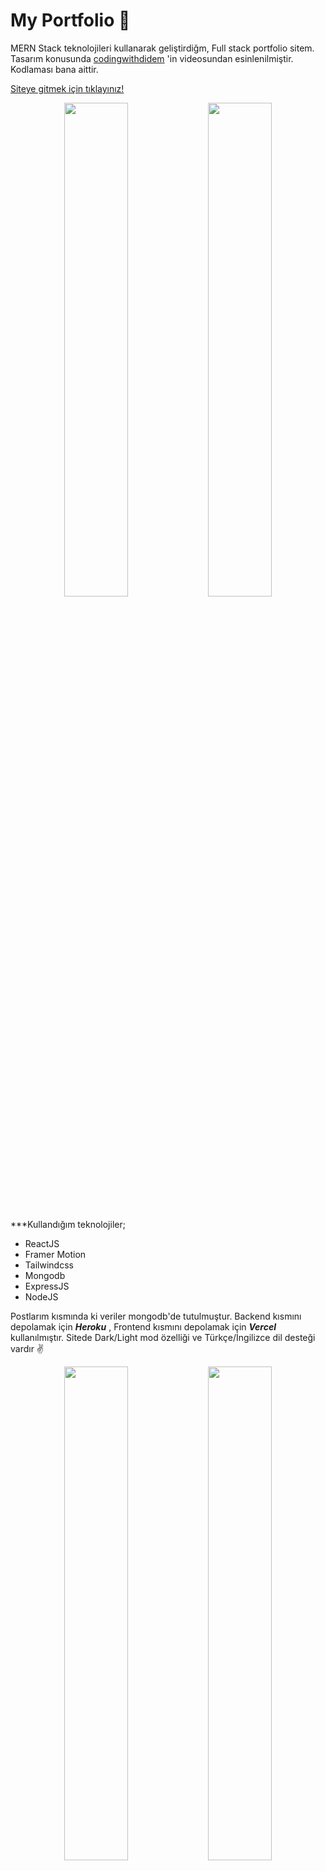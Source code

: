 # My Portfolio 🎊

MERN Stack teknolojileri kullanarak geliştirdiğm, Full stack portfolio sitem. Tasarım konusunda [codingwithdidem](https://www.youtube.com/watch?v=YWMpga5Ax7A&t=6119s) 'in videosundan esinlenilmiştir. Kodlaması bana aittir.  

[Siteye gitmek için tıklayınız!](https://portfolio-melikeozlen.vercel.app/)

<p align="center">
  <img width="45%" height="auto" src="https://user-images.githubusercontent.com/44196940/171997610-80bb4eb2-ad17-42c3-a9c8-0084a3781d44.png"/>
  <img width="45%" height="auto" src="https://user-images.githubusercontent.com/44196940/171918129-5b73a9e7-be84-43b7-8c15-1558e9d23edd.png"/>                               
</p>
<br>
***Kullandığım teknolojiler;

* ReactJS  
* Framer Motion  
* Tailwindcss  
* Mongodb  
* ExpressJS  
* NodeJS  

Postlarım kısmında ki veriler mongodb'de tutulmuştur. Backend kısmını depolamak için ***Heroku*** , Frontend kısmını depolamak için ***Vercel*** kullanılmıştır. Sitede Dark/Light mod özelliği ve Türkçe/İngilizce dil desteği vardır ✌️
<br>
<p align="center">
  <img width="45%" height="auto" src="https://user-images.githubusercontent.com/44196940/171997642-024a022e-fca6-4e8d-a4c1-3990eae686e4.png"/>
  <img width="45%" height="auto" src="https://user-images.githubusercontent.com/44196940/171997674-d10da789-7113-4dba-ad5c-4eff9bb6c393.png"/>
                                      
</p>



## Responsive    
<p align="center">
  <img width="45%" height="auto" src="https://user-images.githubusercontent.com/44196940/171997763-16923b0e-0612-4377-86f7-93fff8560e23.png"/>
  <img width="45%" height="auto" src="https://user-images.githubusercontent.com/44196940/171997787-b407febe-ea8d-424a-af2a-5040b59f3376.png"/>
                                      
</p>


